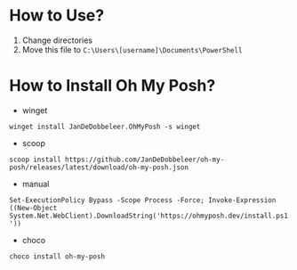 # How to Use?

1. Change directories
2. Move this file to `C:\Users\[username]\Documents\PowerShell`

# How to Install Oh My Posh?

- winget

`winget install JanDeDobbeleer.OhMyPosh -s winget`

- scoop

`scoop install https://github.com/JanDeDobbeleer/oh-my-posh/releases/latest/download/oh-my-posh.json`

- manual

`Set-ExecutionPolicy Bypass -Scope Process -Force; Invoke-Expression ((New-Object System.Net.WebClient).DownloadString('https://ohmyposh.dev/install.ps1'))`

- choco

`choco install oh-my-posh`
